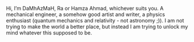 Hi, I’m DaMhAzMaH, Ra or Hamza Ahmad, whichever suits you. A mechanical engineer, a somehow good artist and writer, a physics enthusiast (quantum mechanics and relativity - not astronomy ;)). I am not trying to make the world a better place, but instead I am trying to unlock my mind whatever this supposed to be.
